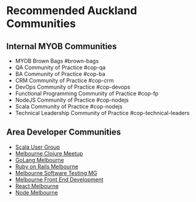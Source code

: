 # Recommended Auckland Communities

## Internal MYOB Communities

* MYOB Brown Bags #brown-bags
* QA Community of Practice #cop-qa
* BA Community of Practice #cop-ba
* CRM Community of Practice #cop-crm
* DevOps Community of Practice #cop-devops
* Functional Programming Community of Practice #cop-fp
* NodeJS Community of Practice #cop-nodejs
* Scala Community of Practice #cop-nodejs
* Technical Leadership Community of Practice #cop-technical-leaders

## Area Developer Communities

* [Scala User Group](https://www.meetup.com/Melbourne-Scala-User-Group/)  
* [Melbourne Clojure Meetup](https://www.meetup.com/clj-melb/)  
* [GoLang Melbourne](https://www.meetup.com/golang-mel/)  
* [Ruby on Rails Melbourne](https://www.meetup.com/Ruby-On-Rails-Oceania-Melbourne/)  
* [Melbourne Software Testing MG](https://www.meetup.com/Melbourne-Software-Testing-Meetup-Group/)  
* [Melbourne Front End Development](https://www.meetup.com/Melbourne-Front-end-Development-Meetup/)  
* [React Melbourne](https://www.meetup.com/React-Melbourne/)
* [Node Melbourne](https://www.meetup.com/NodeMelbourne/)
